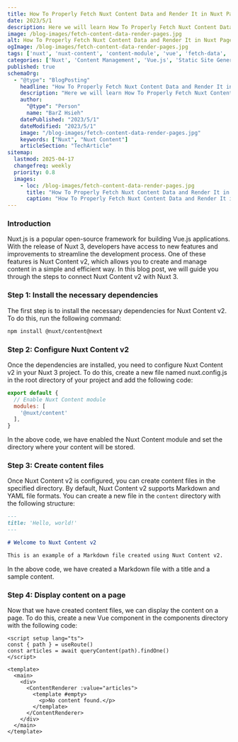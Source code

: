 ```yaml
---
title: How To Properly Fetch Nuxt Content Data and Render It in Nuxt Pages
date: 2023/5/1
description: Here we will learn How To Properly Fetch Nuxt Content Data and Render It in Nuxt Pages
image: /blog-images/fetch-content-data-render-pages.jpg
alt: How To Properly Fetch Nuxt Content Data and Render It in Nuxt Pages
ogImage: /blog-images/fetch-content-data-render-pages.jpg
tags: ['nuxt', 'nuxt-content', 'content-module', 'vue', 'fetch-data', 'static-site', 'markdown', 'nuxt3']
categories: ['Nuxt', 'Content Management', 'Vue.js', 'Static Site Generation']
published: true
schemaOrg:
  - "@type": "BlogPosting"
    headline: "How To Properly Fetch Nuxt Content Data and Render It in Nuxt Pages"
    description: "Here we will learn How To Properly Fetch Nuxt Content Data and Render It in Nuxt Pages."
    author:
      "@type": "Person"
      name: "BarZ Hsieh"
    datePublished: "2023/5/1"
    dateModified: "2023/5/1"
    image: "/blog-images/fetch-content-data-render-pages.jpg"
    keywords: ["Nuxt", "Nuxt Content"]
    articleSection: "TechArticle"
sitemap:
  lastmod: 2025-04-17
  changefreq: weekly
  priority: 0.8
  images:
    - loc: /blog-images/fetch-content-data-render-pages.jpg
      title: "How To Properly Fetch Nuxt Content Data and Render It in Nuxt Pages"
      caption: "How To Properly Fetch Nuxt Content Data and Render It in Nuxt Pages"
---
```


### Introduction

Nuxt.js is a popular open-source framework for building Vue.js applications. With the release of Nuxt 3, developers have access to new features and improvements to streamline the development process. One of these features is Nuxt Content v2, which allows you to create and manage content in a simple and efficient way. In this blog post, we will guide you through the steps to connect Nuxt Content v2 with Nuxt 3.

### Step 1: Install the necessary dependencies

The first step is to install the necessary dependencies for Nuxt Content v2. To do this, run the following command:

```bash
npm install @nuxt/content@next

```

### Step 2: Configure Nuxt Content v2

Once the dependencies are installed, you need to configure Nuxt Content v2 in your Nuxt 3 project. To do this, create a new file named nuxt.config.js in the root directory of your project and add the following code:

```js
export default {
  // Enable Nuxt Content module
  modules: [
    '@nuxt/content'
  ],
}
```

In the above code, we have enabled the Nuxt Content module and set the directory where your content will be stored.

### Step 3: Create content files

Once Nuxt Content v2 is configured, you can create content files in the specified directory. By default, Nuxt Content v2 supports Markdown and YAML file formats. You can create a new file in the `content` directory with the following structure:

```md
---
title: 'Hello, world!'
---

# Welcome to Nuxt Content v2

This is an example of a Markdown file created using Nuxt Content v2.
```

In the above code, we have created a Markdown file with a title and a sample content.

### Step 4: Display content on a page

Now that we have created content files, we can display the content on a page. To do this, create a new Vue component in the components directory with the following code:

```vue
<script setup lang="ts">
const { path } = useRoute()
const articles = await queryContent(path).findOne()
</script>

<template>
  <main>
    <div>
      <ContentRenderer :value="articles">
        <template #empty>
          <p>No content found.</p>
        </template>
      </ContentRenderer>
    </div>
  </main>
</template>
```
